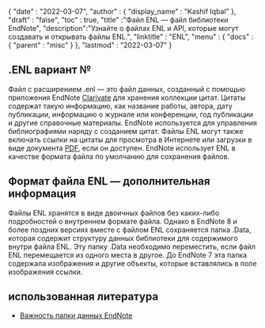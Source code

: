 {
  "date" : "2022-03-07",
  "author" : {
    "display_name" : "Kashif Iqbal"
},
  "draft" : "false",
  "toc" : true,
  "title" :"Файл ENL — файл библиотеки EndNote",
  "description":"Узнайте о файлах ENL и API, которые могут создавать и открывать файлы ENL.",
  "linktitle" : "ENL",
  "menu" : {
    "docs" : {
      "parent" : "misc"
}
},
  "lastmod" : "2022-03-07"
}

## .ENL вариант №

Файл с расширением .enl — это файл данных, созданный с помощью приложения EndNote [Clarivate](https://support.clarivate.com/Endnote/s/?language=en_US) для хранения коллекции цитат. Цитаты содержат такую информацию, как название работы, автора, дату публикации, информацию о журнале или конференции, год публикации и другие справочные материалы. EndNote используется для управления библиографиями наряду с созданием цитат. Файлы ENL могут также включать ссылки на цитаты для просмотра в Интернете или загрузки в виде документа [PDF](/ru/pdf/), если он доступен. EndNote использует ENL в качестве формата файла по умолчанию для сохранения файлов.

## Формат файла ENL — дополнительная информация

Файлы ENL хранятся в виде двоичных файлов без каких-либо подробностей о внутреннем формате файла. Однако в EndNote 8 и более поздних версиях вместе с файлом ENL сохраняется папка .Data, которая содержит структуру данных библиотеки для содержимого внутри файла ENL. Эту папку .Data необходимо переместить, если файл ENL перемещается из одного места в другое. До EndNote 7 эта папка содержала изображения и другие объекты, которые вставлялись в поле изображения ссылки.

## использованная литература

* [Важность папки данных EndNote](https://support.clarivate.com/Endnote/s/article/EndNote-Description-of-the-Data-folder-that-accompanies-enl-library-files)

